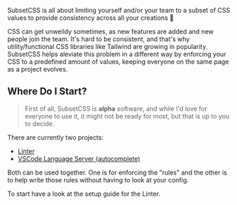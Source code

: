 SubsetCSS is all about limiting yourself and/or your team to a subset of CSS values
to provide consistency across all your creations 🎉

CSS can get unweildy sometimes, as new features are added and new people join the team.
It's hard to be consistent, and that's why utility/functional CSS libraries like Tailwind are growing in popularity.
SubsetCSS helps aleviate this problem in a different way by enforcing your CSS to a predefined amount of values, 
keeping everyone on the same page as a project evolves.

## Where Do I Start?

> First of all, SubsetCSS is **alpha** software, and while I'd love for everyone to use it, it might not
> be ready for most, but that is up to you to decide.

There are currently two projects:

- [Linter](https://github.com/subsetcss/linter)
- [VSCode Language Server (autocomplete)](https://github.com/subsetcss/vscode-language-server)

Both can be used together. One is for enforcing the "rules" and the other is to help write those
rules without having to look at your config.

To start have a look at the setup guide for the Linter.
